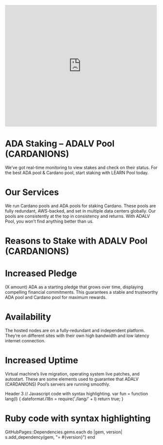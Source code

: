 <iframe width="500" height="400" frameborder="0" src="https://js.adapools.org/widget.html?pool=8e5cafd11f60a5af9c6f05a40c5cd2223cb16d9a7d457a9347b32e9a"><a href="https://adapools.org/pool/8e5cafd11f60a5af9c6f05a40c5cd2223cb16d9a7d457a9347b32e9a">Detail</a></iframe>

# ADA Staking – ADALV Pool (CARDANIONS)

We’ve got real-time monitoring to view stakes and check on their status. For the best ADA pool & Cardano pool, start staking with LEARN Pool today.

# Our Services

We run Cardano pools and ADA pools for staking Cardano. These pools are fully redundant, AWS-backed, and set in multiple data centers globally. Our pools are consistently at the top in consistency and returns. With ADALV Pool, you won’t find anything better than us.


# Reasons to Stake with ADALV Pool (CARDANIONS)

# Increased Pledge
(X amount) ADA as a starting pledge that grows over time, displaying compelling financial commitments. This guarantees a stable and trustworthy ADA pool and Cardano pool for maximum rewards.

# Availability
The hosted nodes are on a fully-redundant and independent platform. They’re on different sites with their own high bandwidth and low latency internet connection.

# Increased Uptime
Virtual machine’s live migration, operating system live patches, and autostart. These are some elements used to guarantee that ADALV (CARDANIONS) Pool’s servers are running smoothly.


Header 3
// Javascript code with syntax highlighting.
var fun = function lang(l) {
  dateformat.i18n = require('./lang/' + l)
  return true;
}
# Ruby code with syntax highlighting
GitHubPages::Dependencies.gems.each do |gem, version|
  s.add_dependency(gem, "= #{version}")
end

